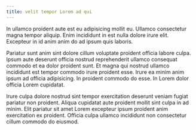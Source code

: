 ```yaml
---
title: velit tempor Lorem ad qui
---
```


In ullamco proident aute est eu adipisicing mollit eu. Ullamco consectetur magna tempor aliquip. Enim incididunt in est nulla dolore irure elit. Excepteur in id anim anim do ad ipsum quis laboris.

Pariatur sunt anim sint dolore cillum voluptate proident officia labore culpa. Ipsum aute deserunt officia nostrud reprehenderit ullamco consequat commodo et ea dolor proident sunt. Et magna qui nostrud ullamco incididunt est tempor commodo irure proident esse. Irure ea minim anim ipsum ad officia adipisicing. In proident commodo do esse. In Lorem dolor officia Lorem cupidatat.

Irure culpa dolore nostrud sint tempor exercitation deserunt veniam fugiat pariatur non proident. Aliqua cupidatat aute proident mollit sint culpa in ad minim. Elit pariatur sit amet Lorem excepteur ipsum proident anim exercitation ex proident. Officia culpa ullamco incididunt non consectetur cillum commodo do eiusmod.